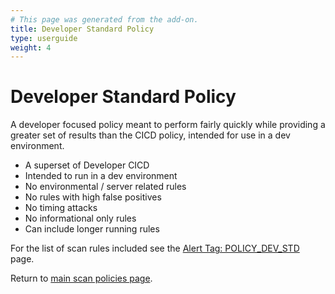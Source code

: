 ```yaml
---
# This page was generated from the add-on.
title: Developer Standard Policy
type: userguide
weight: 4
---
```


# Developer Standard Policy

A developer focused policy meant to perform fairly quickly while providing a greater set of results than the CICD policy, intended for use in a dev environment.

* A superset of Developer CICD
* Intended to run in a dev environment
* No environmental / server related rules
* No rules with high false positives
* No timing attacks
* No informational only rules
* Can include longer running rules


For the list of scan rules included see the [Alert Tag: POLICY_DEV_STD](/alerttags/policy_dev_std/) page.


Return to [main scan policies page](/docs/desktop/addons/scan-policies/).
